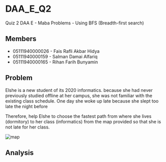 # DAA_E_Q2
Quiz 2 DAA E - Maba Problems - Using BFS (Breadth-first search)

## Members
* 05111940000026 -	Fais Rafli Akbar Hidya 
* 05111940000159 -	Salman Damai Alfariq 
* 05111940000165 -	Rihan Farih Bunyamin 

## Problem
Elshe is a new student of its 2020 informatics. because she had never previously studied offline at her campus, she was not familiar with the existing class schedule. One day she woke up late because she slept too late the night before

Therefore, help Elshe to choose the fastest path from where she lives (dormitory) to her class (informatics) from the map provided so that she is not late for her class.


![map](https://github.com/rihanfarih/DAA_E_Q2/blob/main/planning%20mapA.png)

## Analysis
